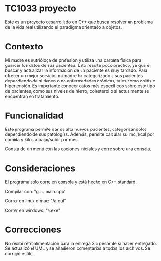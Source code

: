 # TC1033 proyecto 
Este es un proyecto desarrollado en C++ que busca resolver un problema de la vida real utilizando el paradigma orientado a objetos.

# Contexto
Mi madre es nutrióloga de profesión y utiliza una carpeta física para guardar los datos de sus pacientes. Esto resulta poco práctico, ya que el buscar y actualizar la información de un paciente es muy tardado. Para ofrecer un mejor servicio, mi madre ha categorizado a sus pacientes dependiendo de si tienen o no enfermedades crónicas, tales como colitis o hipertensión. Es importante conocer datos más específicos sobre este tipo de pacientes, como sus niveles de hierro, colesterol o si actualmente se encuentran en tratamiento.

# Funcionalidad 
Este programa permite dar de alta nuevos pacientes, categorizándolos dependiendo de sus patologías. Además,  permite calcular su imc, kcal por comida y kilos a bajar/subir por mes. 

Consta de un menú con las opciones iniciales y corre sobre una consola.

# Consideraciones
El programa solo corre en consola y está hecho en C++ standard.

Compilar con: "g++ main.cpp"

Correr en linux o mac: "/a.out"

Correr en windows: "a.exe"

# Correcciones
No recibí retroalimentación para la entrega 3 a pesar de sí haber entregado. 
Se actualizó el UML y se añadieron comentarios a todos los archivos. 
Se corrigió estilo. 
